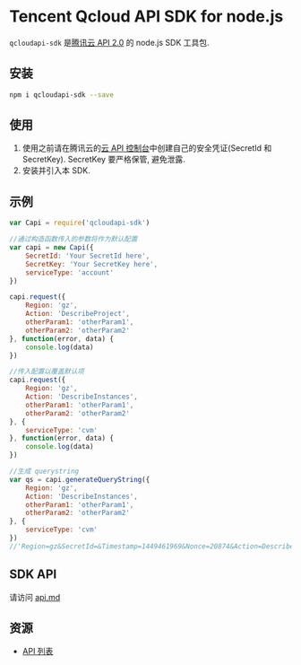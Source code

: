 Tencent Qcloud API SDK for node.js
==================================

`qcloudapi-sdk` 是[腾讯云 API 2.0](https://www.qcloud.com/doc/api) 的 node.js SDK 工具包.

安装
----

```bash
npm i qcloudapi-sdk --save
```

使用
----

1.	使用之前请在腾讯云的[云 API 控制台](https://console.qcloud.com/capi)中创建自己的安全凭证(SecretId 和 SecretKey). SecretKey 要严格保管, 避免泄露.
2.	安装并引入本 SDK.

示例
----

```js
var Capi = require('qcloudapi-sdk')

//通过构造函数传入的参数将作为默认配置
var capi = new Capi({
    SecretId: 'Your SecretId here',
    SecretKey: 'Your SecretKey here',
    serviceType: 'account'
})

capi.request({
    Region: 'gz',
    Action: 'DescribeProject',
    otherParam1: 'otherParam1',
    otherParam2: 'otherParam2'
}, function(error, data) {
    console.log(data)
})

//传入配置以覆盖默认项
capi.request({
    Region: 'gz',
    Action: 'DescribeInstances',
    otherParam1: 'otherParam1',
    otherParam2: 'otherParam2'
}, {
    serviceType: 'cvm'
}, function(error, data) {
    console.log(data)
})

//生成 querystring
var qs = capi.generateQueryString({
    Region: 'gz',
    Action: 'DescribeInstances',
    otherParam1: 'otherParam1',
    otherParam2: 'otherParam2'
}, {
    serviceType: 'cvm'
})
//'Region=gz&SecretId=&Timestamp=1449461969&Nonce=20874&Action=DescribeInstances&otherParam1=otherParam1&otherParam2=otherParam2&Signature=r%2Fa9nqMxEIn5RsMjqmIksQ5XcYc%3D'
```

SDK API
-------

请访问 [api.md](./api.md)

资源
----

-	[API 列表](https://www.qcloud.com/doc/api)
